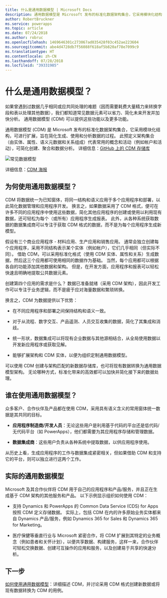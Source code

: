 ```yaml
---
title: 什么是通用数据模型 | Microsoft Docs
description: 通用数据模型是 Microsoft 发布的标准化数据架构集合，它采用模块化结构，可进行扩展，旨在简化生成、使用和分析数据的过程。
author: RobertBruckner
ms.service: powerapps
ms.topic: article
ms.date: 07/24/2018
ms.author: robruc
ms.openlocfilehash: 1469646301c273067ad035428f03c452ae223604
ms.sourcegitcommit: abe4d4728db7f56088f618af5b820af78e7099c9
ms.translationtype: HT
ms.contentlocale: zh-CN
ms.lasthandoff: 07/28/2018
ms.locfileid: "39331985"
---
```

# <a name="what-is-the-common-data-model"></a>什么是通用数据模型？

如果曾遇到过数据几乎相同或应共同处理的难题（因而需要耗费大量精力来转换字段和表以处理其他数据），我们都知道常见数据元素可以省力、简化未来开发并加快分析。 通用数据模型 (CDM) 可以提供这些功能以及更多功能。

通用数据模型 (CDM) 是 Microsoft 发布的标准化数据架构集合，它采用模块化结构，可进行扩展，旨在简化生成、使用和分析数据的过程。 此预定义架构集合（由实体、属性、语义元数据和关系组成）代表常用的概念和活动（例如帐户和活动），可简化创建、聚合和数据分析。 详细信息：[GitHub 上的 CDM 存储库](https://aka.ms/cdmrepo)

![常见数据模型](media/cdm-entities.png)

详细信息：[CDM 海报](https://aka.ms/cdmposter)

## <a name="why-use-the-common-data-model"></a>为何使用通用数据模型？

CDM 将数据统一为已知窗体，将同一结构和语义应用于多个应用程序和部署，以此简化数据管理和应用程序开发。 换言之，如果数据采用了 CDM 格式，便可在许多不同的应用程序中使用这些数据，简化其他应用程序的创建或使用以利用现有数据，还可轻松为每个（或所有）应用程序生成报表。 此外，从各种系统获取数据的数据集成商可以专注于获取 CDM 格式的数据，而不是为每个应用程序生成新模型。

假设有三个商业应用程序 - 材料应用、生产应用和销售应用。 通常会独立创建每个应用程序，采用不同结构表示某个实体（例如帐户），它们几乎相同（但实际不同）。 借助 CDM，可以采用标准化格式（使用 CDM 实体、属性和关系）生成数据，然后这三个应用都可使用相同的数据作为基础。 当然，每个应用都可以根据各自的功能添加其他数据和架构。 但是，在开发方面，应用程序和报表可以轻松快速且明确地提取公共数据元素。

创建第四个应用的需求是什么？ 数据已准备就绪（采用 CDM 架构），因此开发工作可以专注于业务逻辑，而不是疲于应对海量数据和繁琐转换。

换言之，CDM 为数据提供以下优势：

-   在不同应用程序和部署之间保持结构和语义一致。

-   对于从流程、数字交互、产品遥测、人员交互收集的数据，简化了其集成和消歧。

-   统一形状，数据集成可以将现有企业数据与其他源相结合，从全局使用数据以开发新应用程序或获取见解。

-   能够扩展架构和 CDM 实体，以便为组织定制通用数据模型。

可以使用 CDM 创建与架构匹配的新数据存储库，也可将现有数据转换为通用数据模型架构。 无论哪种方式，标准化带来的高效都可以加快并简化接下来的数据处理。

## <a name="who-uses-the-common-data-model"></a>谁在使用通用数据模型？

众多客户、合作伙伴及产品都在使用 CDM，采用具有语义含义的常用窗体统一数据是其共同的目标。

-   **应用程序制造商/开发人员**：无论这些用户是利用基于代码的平台还是低代码/无代码平台（如 PowerApps），他们都需要为其应用程序存储和管理数据。

-   **数据集成商**：这些用户负责从各种系统中提取数据，以供应用程序使用。

从历史上看，生成应用程序的工作与数据集成紧密相关，但如果借助 CDM 和支持它的平台，则可以独立进行这两个工作。

## <a name="common-data-model-in-action"></a>实际的通用数据模型

Microsoft 及其合作伙伴将 CDM 用于自己的应用程序和产品/服务，并且正在生成基于 CDM 架构的其他服务和产品。 以下示例显示组织如何使用 CDM：

-   支持 Dynamics 和 PowerApps 的 Common Data Service (CDS) for Apps 按照 CDM 定义存储数据。 实际上，包括 CDM 在内的许多原始业务实体都来自 Dynamics 产品/服务，例如 Dynamics 365 for Sales 和 Dynamics 365 for Marketing。

-   医疗保健等垂直行业与 Microsoft 紧密合作，将 CDM 扩展到其特定的业务概念（例如患者和关怀计划），以便共享数据、构建服务，这样一来，合作伙伴可轻松交换数据、创建可互操作的应用和服务，以及创建易于共享的快速分析。

## <a name="next-step"></a>下一步

[如何使用通用数据模型](use-common-data-model.md)：详细描述 CDM，并讨论采用 CDM 格式创建新数据或将现有数据转换为 CDM 的用例。